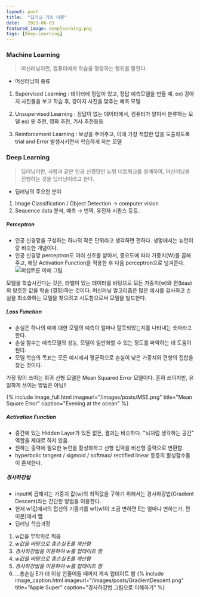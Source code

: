 ```yaml
---
layout: post
title:  "딥러닝 기초 이론"
date:   2023-06-03
featured_image: deeplearning.png
tags: [Deep-Learning]
---
```

### Machine Learning
> 머신러닝이란, 컴퓨터에게 학습을 명령하는 행위를 말한다.

* 머신러닝의 종류

1. Supervised Learning : 데이터에 정답이 있고, 정답 예측모델을 만들 때. 
ex) 강아지 사진들을 보고 학습 후, 강아지 사진을 맞추는 예측 모델

2. Unsupervised Learning : 정답이 없는 데이터에서, 컴퓨터가 알아서 분류하는 모델
ex) 옷 추천, 영화 추천, 기사 추천등등 

3. Reinforcement Learning : 보상을 주어주고, 이에 가장 적합한 답을 도출하도록 trial and Error 발생시키면서 학습하게 하는 모델

### Deep Learning
> 딥러닝이란, 사람과 같은 인공 신경망인 뉴럴 네트워크를 설계하여, 머신러닝을 진행하는 것을 딥러닝이라고 한다.

* 딥러닝의 주요한 분야

1. Image Classification / Object Detection → computer vision
2. Sequence data 분석, 예측 → 번역, 유전자 시퀀스 등등..

##### Perceptron
- 인공 신경망을 구성하는 하나의 작은 단위라고 생각하면 편하다. 생명에서는 뉴런이랑 비슷한 개념이다.
- 인공 신경망 perceptron도 여러 신호를 받아서, 중요도에 따라 가중치(W)를 곱해주고, 해당 Activation Function을 적용한 후 다음 perceptron으로 넘겨준다. 
![퍼셉트론 이해 그림](https://static.javatpoint.com/tutorial/machine-learning/images/perceptron-in-machine-learning2.png)

모델을 학습시킨다는 것은, 라벨이 있는 데이터를 바탕으로 모든 가중치(w)와 편(bias)의 양호한 값을 학습 (결정)하는 것이다. 머신러닝 알고리즘은 많은 예시를 검사하고 손실을 최소화하는 모델을 찾으려고 시도함으로써 모델을 빌드한다.
##### Loss Function
- 손실은 하나의 예에 대한 모델의 예측이 얼마나 잘못되었는지를 나타내는 숫자라고 한다.
- 손실 함수는 예측모델의 성능, 모델이 일반화할 수 있는 정도를 파악하는 데 도움이 된다.
- 모델 학습의 목표는 모든 예시에서 평균적으로 손실이 낮은 가중치와 편향의 집합을 찾는 것이다.

가장 많이 쓰이는 회귀 선형 모델은 Mean Squared Error 모델이다. 흔히 쓰이지만, 유일하게 쓰이는 방법은 아님!!

{% include image_full.html imageurl="/images/posts/MSE.png" title="Mean Square Error" caption="Evening at the ocean" %}

##### Activation Function
- 중간에 있는 Hidden Layer가 있든 없든, 결과는 비슷하다. "뇌처럼 생각하는 공간" 역할을 제대로 하지 않음.
- 원하는 출력에 필요한 뉴런을 활성화하고 선형 입력을 비선형 출력으로 변환함.
- hyperbolic tangent / sigmoid / softmax/ rectified linear 등등의 활성함수들이 존재한다.

##### 경사하강법
- input에 곱해지는 가중치 값(w)의 최적값을 구하기 위해서는 경사하강법(Gradient Descent)라는 간단한 방법을 이용한다.
- 현재 w1값에서의 접선의 기울기를 w1(w1이 조금 변하면 E는 얼마나 변하는가, 편미분)에서 뺌
- 딥러닝 학습과정
1. w값을 무작위로 찍음 
2. *w값을 바탕으로 총손실 E를 계산함*
3. *경사하강법을 이용하여 w를 업데이트 함*
4. *w값을 바탕으로 총손실 E를 계산함*
5. *경사하강법을 이용하여 w를 업데이트 함*
6. ...총손실 E가 더 이상 안줄어들 때까지 계속 업데이트 함
{% include image_caption.html imageurl="/images/posts/GradientDescent.png" title="Apple Super" caption="경사하강법 그림으로 이해하기" %}